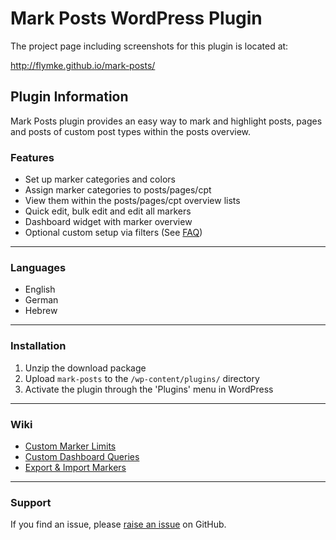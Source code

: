 # Mark Posts WordPress Plugin

The project page including screenshots for this plugin is located at:

http://flymke.github.io/mark-posts/

## Plugin Information

Mark Posts plugin provides an easy way to mark and highlight posts, pages and posts of custom post types within the posts overview.

### Features

* Set up marker categories and colors
* Assign marker categories to posts/pages/cpt
* View them within the posts/pages/cpt overview lists
* Quick edit, bulk edit and edit all markers
* Dashboard widget with marker overview
* Optional custom setup via filters (See [FAQ](https://wordpress.org/plugins/mark-posts/faq/))

***

### Languages

* English
* German
* Hebrew

***

### Installation

1. Unzip the download package
2. Upload `mark-posts` to the `/wp-content/plugins/` directory
3. Activate the plugin through the 'Plugins' menu in WordPress

***

### Wiki

* [Custom Marker Limits](https://github.com/flymke/mark-posts/wiki/Custom-Marker-Limits)
* [Custom Dashboard Queries](https://github.com/flymke/mark-posts/wiki/Custom-Dashboard-Queries)
* [Export & Import Markers](https://github.com/flymke/mark-posts/wiki/Export-&-Import)

***

### Support

If you find an issue, please [raise an issue](https://github.com/flymke/mark-posts/issues/new) on GitHub.
